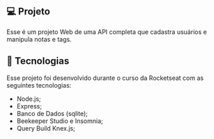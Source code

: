 ## 💻 Projeto  
Esse é um projeto Web de uma API completa que cadastra usuários e manipula notas e tags.

## 🚀 Tecnologias
Esse projeto foi desenvolvido durante o curso da Rocketseat com as seguintes tecnologias:

- Node.js;
- Express;
- Banco de Dados (sqlite);
- Beekeeper Studio e Insomnia;
- Query Build Knex.js;
